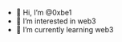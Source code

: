 - 👋 Hi, I’m @0xbe1
- 👀 I’m interested in web3
- 🌱 I’m currently learning web3

<!---
0xbe1/0xbe1 is a ✨ special ✨ repository because its `README.md` (this file) appears on your GitHub profile.
You can click the Preview link to take a look at your changes.
--->
